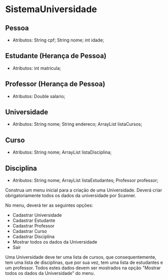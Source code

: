 # SistemaUniversidade

## Pessoa
- Atributos: String cpf; String nome; int idade;

## Estudante (Herança de Pessoa)
- Atributos: int matricula;

## Professor (Herança de Pessoa)
- Atributos: Double salario;

## Universidade
- Atributos: String nome; String endereco; ArrayList<Curso> listaCursos;

## Curso
- Atributos: String nome; ArrayList<Disciplina> listaDisciplina;

## Disciplina
- Atributos: String nome; ArrayList<Estudante> listaEstudantes; Professor professor; 
  
Construa um menu inicial para a criação de uma Universidade. Deverá criar obrigatoriamente todos os dados da universidade por Scanner.
  
No menu, deverá ter as seguintes opções:
- Cadastrar Universidade
- Cadastrar Estudante
- Cadastrar Professor
- Cadastrar Curso
- Cadastrar Disciplina
- Mostrar todos os dados da Universidade
- Sair
  
Uma Universidade deve ter uma lista de cursos, que consequentemente, tem uma lista de disciplinas, que por sua vez, tem uma lista de estudantes e um professor.
Todos estes dados devem ser mostrados na opção "Mostrar todos os dados da Universidade” do menu.
